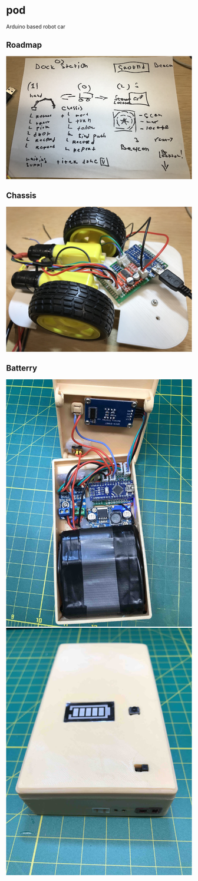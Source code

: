 # pod
Arduino based robot car

## Roadmap
![Roadmap](/roadmap.JPG "roadmap")

## Chassis
![Chassis](/arduino/chassis/chassis.JPG "chassis")

## Batterry
![Battery](/arduino/battery/battery.jpg "battery")
![Battery](/arduino/battery/battery2.jpg "battery")

